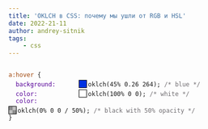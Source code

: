 ```yaml
---
title: 'OKLCH в CSS: почему мы ушли от RGB и HSL'
date: 2022-21-11
author: andrey-sitnik
tags:
    - css
---
```


<style>
  .color-preview {
    width: 16px;
    height: 16px;
    border: 1px solid black;
    box-sizing: border-box;
    display: inline-block;
    position: relative;
    top: 10px;
    margin-right: 2px;
  }

  .color-preview::before {
    background: repeating-conic-gradient(#fff 0% 25%, #999 0% 50%) 0 0 / 14px 14px;
    display: block;
    width: 14px;
    height: 14px;
    content: '';
    z-index: -1;
    opacity: 0.5;
  }

  .color-preview.without-opacity::before {
    display: none;
  }

  .preview-with-value {
    display: inline-block;
    position: relative;
  }

  .selector {
    color: #a1490f;
  }

  .property {
    color: #550098;
    display: inline-block;
    min-width: 155px;
  }

  .comment {
    color: #706D71;
  }

  @media (max-width: 1239px) {
    .property {
      min-width: 125px;
    }
    .color-preview {
      top: 3px;
    }
  }
</style>


<pre data-lang="css">
<code tabindex="0" class="language-css">
<span class="selector">a:hover&nbsp;</span><span>{</span>
  <span class="property">background:&nbsp;</span><div class="preview-with-value"><div class="color-preview without-opacity" style="background-color: rgb(0.21, 50.42, 225.59)"></div><span class="value">oklch(45% 0.26 264);&nbsp;</span><span class="comment">/* blue */</span></div>
  <span class="property">color:&nbsp;</span><div class="preview-with-value"><div class="color-preview without-opacity" style="background-color: #fff"></div><span class="value">oklch(100% 0 0);&nbsp;</span><span class="comment">/* white */</span></div>
  <span class="property">color:&nbsp;</span><div class="preview-with-value"><div class="color-preview" style="background-color: rgba(0, 0, 0, 0.5);"></div><span class="value">oklch(0% 0 0 / 50%);&nbsp;</span><span class="comment">/* black with 50% opacity */</span></div>
<span>}</span>
</code>
</pre>
